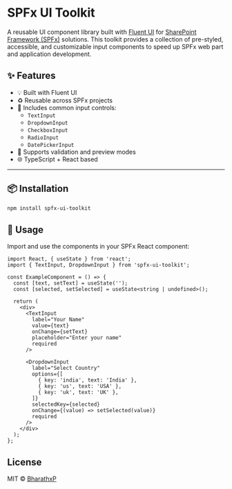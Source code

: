 # SPFx UI Toolkit

A reusable UI component library built with [Fluent UI](https://developer.microsoft.com/en-us/fluentui) for [SharePoint Framework (SPFx)](https://learn.microsoft.com/en-us/sharepoint/dev/spfx/sharepoint-framework-overview) solutions. This toolkit provides a collection of pre-styled, accessible, and customizable input components to speed up SPFx web part and application development.

## ✨ Features

- 💡 Built with Fluent UI
- ♻️ Reusable across SPFx projects
- 🧩 Includes common input controls:
  - `TextInput`
  - `DropdownInput`
  - `CheckboxInput`
  - `RadioInput`
  - `DatePickerInput`
- 🧪 Supports validation and preview modes
- 🌐 TypeScript + React based

---

## 📦 Installation

```bash
npm install spfx-ui-toolkit
```
## 🔧 Usage
Import and use the components in your SPFx React component:
```
import React, { useState } from 'react';
import { TextInput, DropdownInput } from 'spfx-ui-toolkit';

const ExampleComponent = () => {
  const [text, setText] = useState('');
  const [selected, setSelected] = useState<string | undefined>();

  return (
    <div>
      <TextInput
        label="Your Name"
        value={text}
        onChange={setText}
        placeholder="Enter your name"
        required
      />

      <DropdownInput
        label="Select Country"
        options={[
          { key: 'india', text: 'India' },
          { key: 'us', text: 'USA' },
          { key: 'uk', text: 'UK' },
        ]}
        selectedKey={selected}
        onChange={(value) => setSelected(value)}
        required
      />
    </div>
  );
};

```
## License

MIT © [BharathxP](https://github.com/BharathxP)
